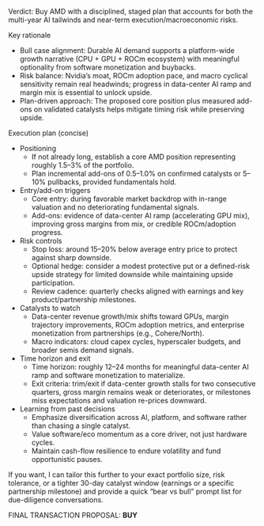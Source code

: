 Verdict: Buy AMD with a disciplined, staged plan that accounts for both the multi-year AI tailwinds and near-term execution/macroeconomic risks.

Key rationale
- Bull case alignment: Durable AI demand supports a platform-wide growth narrative (CPU + GPU + ROCm ecosystem) with meaningful optionality from software monetization and buybacks.
- Risk balance: Nvidia’s moat, ROCm adoption pace, and macro cyclical sensitivity remain real headwinds; progress in data-center AI ramp and margin mix is essential to unlock upside.
- Plan-driven approach: The proposed core position plus measured add-ons on validated catalysts helps mitigate timing risk while preserving upside.

Execution plan (concise)
- Positioning
  - If not already long, establish a core AMD position representing roughly 1.5–3% of the portfolio.
  - Plan incremental add-ons of 0.5–1.0% on confirmed catalysts or 5–10% pullbacks, provided fundamentals hold.
- Entry/add-on triggers
  - Core entry: during favorable market backdrop with in-range valuation and no deteriorating fundamental signals.
  - Add-ons: evidence of data-center AI ramp (accelerating GPU mix), improving gross margins from mix, or credible ROCm/adoption progress.
- Risk controls
  - Stop loss: around 15–20% below average entry price to protect against sharp downside.
  - Optional hedge: consider a modest protective put or a defined-risk upside strategy for limited downside while maintaining upside participation.
  - Review cadence: quarterly checks aligned with earnings and key product/partnership milestones.
- Catalysts to watch
  - Data-center revenue growth/mix shifts toward GPUs, margin trajectory improvements, ROCm adoption metrics, and enterprise monetization from partnerships (e.g., Cohere/North).
  - Macro indicators: cloud capex cycles, hyperscaler budgets, and broader semis demand signals.
- Time horizon and exit
  - Time horizon: roughly 12–24 months for meaningful data-center AI ramp and software monetization to materialize.
  - Exit criteria: trim/exit if data-center growth stalls for two consecutive quarters, gross margin remains weak or deteriorates, or milestones miss expectations and valuation re-prices downward.
- Learning from past decisions
  - Emphasize diversification across AI, platform, and software rather than chasing a single catalyst.
  - Value software/eco momentum as a core driver, not just hardware cycles.
  - Maintain cash-flow resilience to endure volatility and fund opportunistic pauses.

If you want, I can tailor this further to your exact portfolio size, risk tolerance, or a tighter 30-day catalyst window (earnings or a specific partnership milestone) and provide a quick “bear vs bull” prompt list for due-diligence conversations.

FINAL TRANSACTION PROPOSAL: **BUY**